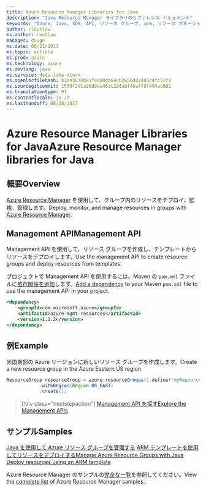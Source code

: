 ```yaml
---
title: Azure Resource Manager Libraries for Java
description: "Java Resource Manager ライブラリのリファレンス ドキュメント"
keywords: "Azure, Java, SDK, API, リソース グループ, arm, リソース マネージャー"
author: rloutlaw
ms.author: routlaw
manager: douge
ms.date: 06/21/2017
ms.topic: article
ms.prod: azure
ms.technology: azure
ms.devlang: java
ms.service: data-lake-store
ms.openlocfilehash: b3aa5830b91f4a00da64db2656d024d3c4fc51f9
ms.sourcegitcommit: 1500f341a96d9da461c288abf4baf79f494ae662
ms.translationtype: HT
ms.contentlocale: ja-JP
ms.lasthandoff: 08/28/2017
---
```

# <a name="azure-resource-manager-libraries-for-java"></a><span data-ttu-id="8ca42-104">Azure Resource Manager Libraries for Java</span><span class="sxs-lookup"><span data-stu-id="8ca42-104">Azure Resource Manager libraries for Java</span></span>

## <a name="overview"></a><span data-ttu-id="8ca42-105">概要</span><span class="sxs-lookup"><span data-stu-id="8ca42-105">Overview</span></span>

<span data-ttu-id="8ca42-106">[Azure Resource Manager](https://docs.microsoft.com/en-us/azure/azure-resource-manager/resource-group-overview) を使用して、グループ内のリソースをデプロイ、監視、管理します。</span><span class="sxs-lookup"><span data-stu-id="8ca42-106">Deploy, monitor, and manage resources in groups with [Azure Resource Manager](https://docs.microsoft.com/en-us/azure/azure-resource-manager/resource-group-overview).</span></span>

## <a name="management-api"></a><span data-ttu-id="8ca42-107">Management API</span><span class="sxs-lookup"><span data-stu-id="8ca42-107">Management API</span></span>

<span data-ttu-id="8ca42-108">Management API を使用して、リソース グループを作成し、テンプレートからリソースをデプロイします。</span><span class="sxs-lookup"><span data-stu-id="8ca42-108">Use the management API to create resource groups and deploy resources from templates.</span></span>

<span data-ttu-id="8ca42-109">プロジェクトで Management API を使用するには、Maven の `pom.xml` ファイルに[依存関係を追加](https://maven.apache.org/guides/getting-started/index.html#How_do_I_use_external_dependencies)します。</span><span class="sxs-lookup"><span data-stu-id="8ca42-109">[Add a dependency](https://maven.apache.org/guides/getting-started/index.html#How_do_I_use_external_dependencies) to your Maven `pom.xml` file to use the management API in your project.</span></span>


```XML
<dependency>
    <groupId>com.microsoft.azure</groupId>
    <artifactId>azure-mgmt-resources</artifactId>
    <version>1.1.2</version>
</dependency>
```

## <a name="example"></a><span data-ttu-id="8ca42-110">例</span><span class="sxs-lookup"><span data-stu-id="8ca42-110">Example</span></span>

<span data-ttu-id="8ca42-111">米国東部の Azure リージョンに新しいリソース グループを作成します。</span><span class="sxs-lookup"><span data-stu-id="8ca42-111">Create a new resource group in the Azure Eastern US region.</span></span>

```java
ResourceGroup resourceGroup = azure.resourceGroups().define("myResourceGroup")
            .withRegion(Region.US_EAST)
            .create();
```

> [!div class="nextstepaction"]
> [<span data-ttu-id="8ca42-112">Management API を探す</span><span class="sxs-lookup"><span data-stu-id="8ca42-112">Explore the Management APIs</span></span>](/java/api/overview/azure/resources/managementapi)

## <a name="samples"></a><span data-ttu-id="8ca42-113">サンプル</span><span class="sxs-lookup"><span data-stu-id="8ca42-113">Samples</span></span>

<span data-ttu-id="8ca42-114">[Java を使用して Azure リソース グループを管理する][1] 
[ARM テンプレートを使用してリソースをデプロイする][2]</span><span class="sxs-lookup"><span data-stu-id="8ca42-114">[Manage Azure Resource Groups with Java][1] 
[Deploy resources using an ARM template][2]</span></span>

[1]: https://github.com/Azure-Samples/resources-java-manage-resource-group
[2]: https://github.com/Azure-Samples/resources-java-deploy-using-arm-template

<span data-ttu-id="8ca42-115">Azure Resource Manager のサンプルの[完全な一覧](https://azure.microsoft.com/resources/samples/?platform=java&term=resource)を参照してください。</span><span class="sxs-lookup"><span data-stu-id="8ca42-115">View the [complete list](https://azure.microsoft.com/resources/samples/?platform=java&term=resource) of Azure Resource Manager samples.</span></span>
